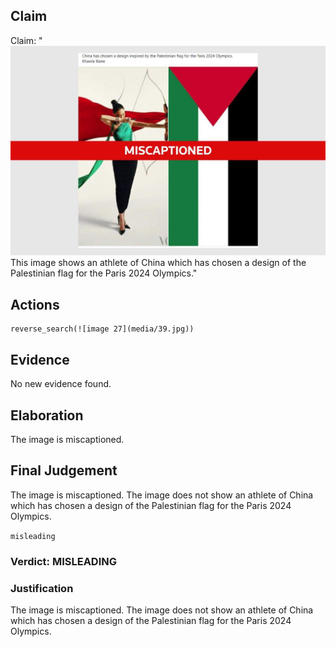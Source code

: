 ## Claim
Claim: "![image 27](media/39.jpg) This image shows an athlete of China which has chosen a design of the Palestinian flag for the Paris 2024 Olympics."

## Actions
```
reverse_search(![image 27](media/39.jpg))
```

## Evidence
No new evidence found.

## Elaboration
The image is miscaptioned.


## Final Judgement
The image is miscaptioned. The image does not show an athlete of China which has chosen a design of the Palestinian flag for the Paris 2024 Olympics.

`misleading`

### Verdict: MISLEADING

### Justification
The image is miscaptioned. The image does not show an athlete of China which has chosen a design of the Palestinian flag for the Paris 2024 Olympics.
